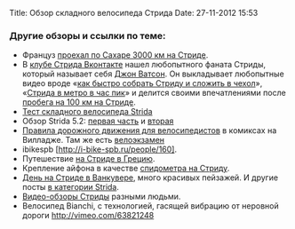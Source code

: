 Title: Обзор складного велосипеда Стрида
Date: 27-11-2012 15:53

### Другие обзоры и ссылки по теме:
* Француз [проехал по Сахаре 3000 км на Стриде](http://club.strida.ru/strida-in-sahara/).
* В [клубе Стрида Вконтакте](http://vk.com/stridaclub) нашел любопытного фаната Стриды, который называет себя [Джон Ватсон](http://vk.com/photo156592535_291190670). Он выкладывает любопытные видео вроде «[как быстро собрать Стриду и сложить в чехол](http://vk.com/video156592535_163751253)», «[Стрида в метро в час пик](http://vk.com/video156592535_163640436)» и делится своими впечатлениями после [пробега на 100 км на Стриде](http://vk.com/wall-3962202_2229).
* [Тест складного велосипеда Strida](http://club.strida.ru/nektolukas-srida-test/)
* Обзор Strida 5.2: [первая часть](http://www.birota.ru/texts/2010/may/strida01.php) и [вторая](http://www.birota.ru/texts/2010/june/strida02.php)
* [Правила дорожного движения для велосипедистов](http://specials.the-village.ru/opel/rules) в комиксах на Вилладже. Там же есть [велоэкзамен](http://specials.the-village.ru/opel/exam)
* ibikespb [http://i-bike-spb.ru/people/160].
* Путешествие [на Стриде в Грецию](http://creamid.livejournal.com/9098.html).
* Крепление айфона в качестве [спидометра на Стриду](http://creamid.livejournal.com/8297.html).
* [День на Стриде в Ванкувере](http://puppy52art.com/blog/strida-mini-adventures/), много красивых пейзажей. И другие посты [в категории Strida](http://puppy52art.com/category/strida-mini/).
* [Видео-обзоры Стриды](http://club.strida.ru/strida-50-review/) разными людьми.
* Велосипед Bianchi, с технологией, гасящей вибрацию от неровной дороги http://vimeo.com/63821248
